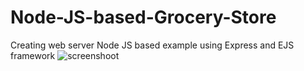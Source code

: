 # Node-JS-based-Grocery-Store
Creating web server Node JS based example using Express and EJS framework
![screenshoot](home.png)
